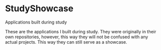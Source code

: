 # StudyShowcase
Applications built during study

These are the applications I built during study.
They were originally in their own repositories, however, this way they will not be confused with any actual projects.
This way they can still serve as a showcase.

